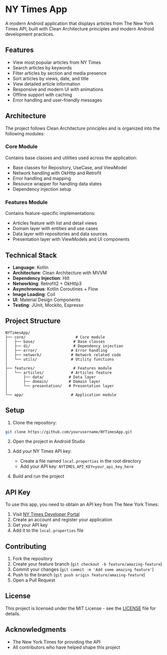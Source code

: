# NY Times App

A modern Android application that displays articles from The New York Times API, built with Clean Architecture principles and modern Android development practices.

## Features

- View most popular articles from NY Times
- Search articles by keywords
- Filter articles by section and media presence
- Sort articles by views, date, and title
- View detailed article information
- Responsive and modern UI with animations
- Offline support with caching
- Error handling and user-friendly messages

## Architecture

The project follows Clean Architecture principles and is organized into the following modules:

### Core Module

Contains base classes and utilities used across the application:

- Base classes for Repository, UseCase, and ViewModel
- Network handling with OkHttp and Retrofit
- Error handling and mapping
- Resource wrapper for handling data states
- Dependency injection setup

### Features Module

Contains feature-specific implementations:

- Articles feature with list and detail views
- Domain layer with entities and use cases
- Data layer with repositories and data sources
- Presentation layer with ViewModels and UI components

## Technical Stack

- **Language**: Kotlin
- **Architecture**: Clean Architecture with MVVM
- **Dependency Injection**: Hilt
- **Networking**: Retrofit2 + OkHttp3
- **Asynchronous**: Kotlin Coroutines + Flow
- **Image Loading**: Coil
- **UI**: Material Design Components
- **Testing**: JUnit, Mockito, Espresso

## Project Structure

```
NYTimesApp/
├── core/                      # Core module
│   ├── base/                 # Base classes
│   ├── di/                   # Dependency injection
│   ├── error/               # Error handling
│   ├── network/             # Network related code
│   └── utils/               # Utility functions
│
├── features/                 # Features module
│   └── articles/            # Articles feature
│       ├── data/           # Data layer
│       ├── domain/         # Domain layer
│       └── presentation/   # Presentation layer
│
└── app/                     # Application module
```

## Setup

1. Clone the repository:

```bash
git clone https://github.com/yourusername/NYTimesApp.git
```

2. Open the project in Android Studio

3. Add your NY Times API key:

   - Create a file named `local.properties` in the root directory
   - Add your API key: `NYTIMES_API_KEY=your_api_key_here`

4. Build and run the project

## API Key

To use this app, you need to obtain an API key from The New York Times:

1. Visit [NY Times Developer Portal](https://developer.nytimes.com/)
2. Create an account and register your application
3. Get your API key
4. Add it to the `local.properties` file

## Contributing

1. Fork the repository
2. Create your feature branch (`git checkout -b feature/amazing-feature`)
3. Commit your changes (`git commit -m 'Add some amazing feature'`)
4. Push to the branch (`git push origin feature/amazing-feature`)
5. Open a Pull Request

## License

This project is licensed under the MIT License - see the [LICENSE](LICENSE) file for details.

## Acknowledgments

- The New York Times for providing the API
- All contributors who have helped shape this project
